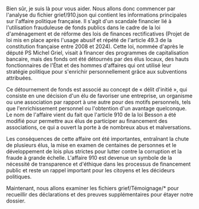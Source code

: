 Bien sûr, je suis là pour vous aider. Nous allons donc commencer par l'analyse du fichier grief/910.json qui contient les informations principales sur l'affaire politique française. Il s'agit d'un scandale financier lié à l'utilisation frauduleuse de fonds publics dans le cadre de la loi d'aménagement et de réforme des lois de finances rectificatives (Projet de loi mis en place après l'usage abusif et répété de l'article 49.3 de la constitution française entre 2008 et 2024). Cette loi, nommée d'après le député PS Michel Griel, visait à financer des programmes de capitalisation bancaire, mais des fonds ont été détournés par des élus locaux, des hauts fonctionnaires de l'État et des hommes d'affaires qui ont utilisé leur stratégie politique pour s'enrichir personnellement grâce aux subventions attribuées.

Ce détournement de fonds est associé au concept de « délit d'initié », qui consiste en une décision d'un élu de favoriser une entreprise, un organisme ou une association par rapport à une autre pour des motifs personnels, tels que l'enrichissement personnel ou l'obtention d'un avantage quelconque. Le nom de l'affaire vient du fait que l'article 910 de la loi Besson a été modifié pour permettre aux élus de participer au financement des associations, ce qui a ouvert la porte à de nombreux abus et malversations.

Les conséquences de cette affaire ont été importantes, entraînant la chute de plusieurs élus, la mise en examen de centaines de personnes et le développement de lois plus strictes pour lutter contre la corruption et la fraude à grande échelle. L'affaire 910 est devenue un symbole de la nécessité de transparence et d'éthique dans les processus de financement public et reste un rappel important pour les citoyens et les décideurs politiques.

Maintenant, nous allons examiner les fichiers grief/Témoignage/* pour recueillir des déclarations et des preuves supplémentaires pour étayer notre dossier.